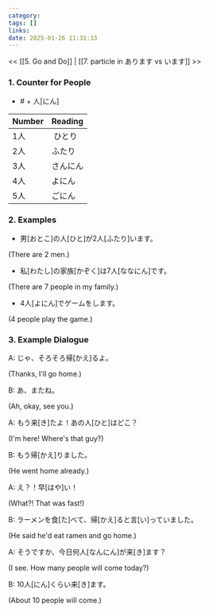 ```yaml
---
category: 
tags: []
links:
date: 2025-01-26 11:31:33
---
```

<< [[5. Go and Do]] | [[7. particle in あります vs います]] >>
### 1. Counter for People

- \# + 人\[にん\]

| Number | Reading |
| ------ | ------- |
| 1人     |  ひとり    |
| 2人     | ふたり     |
| 3人     | さんにん    |
| 4人     | よにん     |
| 5人     | ごにん     |

### 2. Examples

- 男\[おとこ\]の人\[ひと\]が2人\[ふたり\]います。

(There are 2 men.)

- 私\[わたし\]の家族\[かぞく\]は7人\[ななにん\]です。

(There are 7 people in my family.)

- 4人\[よにん\]でゲームをします。

(4 people play the game.)

### 3. Example Dialogue

A: じゃ、そろそろ帰\[かえ\]るよ。

(Thanks, I'll go home.)

B: あ、またね。

(Ah, okay, see you.)

A: もう来\[き\]たよ！あの人\[ひと\]はどこ？

(I'm here! Where's that guy?)

B: もう帰\[かえ\]りました。

(He went home already.)

A: え？！早\[はや\]い！

(What?! That was fast!)

B: ラーメンを食\[た\]べて、帰\[かえ\]ると言\[い\]っていました。

(He said he'd eat ramen and go home.)

A: そうですか、今日何人\[なんにん\]が来\[き\]ます？

(I see. How many people will come today?)

B: 10人\[にん\]くらい来\[き\]ます。

(About 10 people will come.)